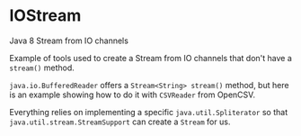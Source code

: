 IOStream
========

Java 8 Stream from IO channels

Example of tools used to create a Stream from IO channels that don't have a `stream()` method.

`java.io.BufferedReader` offers a `Stream<String> stream()` method, but here is an example showing how to do it with `CSVReader` from OpenCSV.

Everything relies on implementing a specific `java.util.Spliterator` so that `java.util.stream.StreamSupport` can create a `Stream` for us.
